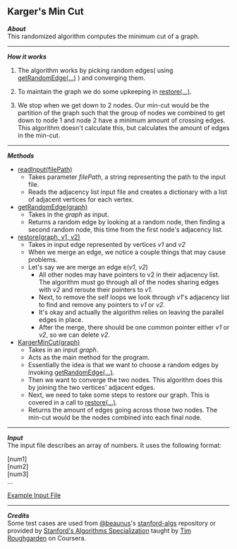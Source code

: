 ## Karger's Min Cut  
_**About**_  
This randomized algorithm computes the minimum cut of a graph.  

---  

_**How it works**_  
1. The algorithm works by picking random edges( using [getRandomEdge(...)]( https://github.com/keshprad/Algorithms/blob/75535c5b925405c541b56a982f76981105489146/KargerMinCut/MinCuts.py#L21 ) ) and converging them.  

1. To maintain the graph we do some upkeeping in [restore(...)]( https://github.com/keshprad/Algorithms/blob/3be082a22ee6bed98555cbd57c8b728c2d7a671c/KargerMinCut/MinCuts.py#L26 ).  

1. We stop when we get down to 2 nodes. Our min-cut would be the partition of the graph such that the group of nodes we combined to get down to node 1 and node 2 have a minimum amount of crossing edges. This algorithm doesn't calculate this, but calculates the amount of edges in the min-cut.

---  

_**Methods**_  
- [readInput(filePath)]( https://github.com/keshprad/Algorithms/blob/75535c5b925405c541b56a982f76981105489146/KargerMinCut/MinCuts.py#L8 )  
    - Takes parameter _filePath_, a string representing the path to the input file.  
    - Reads the adjacency list input file and creates a dictionary with a list of adjacent vertices for each vertex.  
- [getRandomEdge(graph)]( https://github.com/keshprad/Algorithms/blob/75535c5b925405c541b56a982f76981105489146/KargerMinCut/MinCuts.py#L21 )  
    - Takes in the _graph_ as input.  
    - Returns a random edge by looking at a random node, then finding a second random node, this time from the first node's adjacency list.  
- [restore(graph, v1, v2)]( https://github.com/keshprad/Algorithms/blob/75535c5b925405c541b56a982f76981105489146/KargerMinCut/MinCuts.py#L26 )  
    - Takes in input edge represented by vertices _v1_ and _v2_
    - When we merge an edge, we notice a couple things that may cause problems.
    - Let's say we are merge an edge e(_v1_, _v2_)
        - All other nodes may have pointers to v2 in their adjacency list. The algorithm must go through all of the nodes sharing edges with _v2_ and reroute their pointers to _v1_.  
        - Next, to remove the self loops we look through _v1_'s adjacency list to find and remove any pointers to _v1_ or _v2_.  
        - It's okay and actually the algorithm relies on leaving the parallel edges in place.  
        - After the merge, there should be one common pointer either _v1_ or _v2_, so we can delete _v2_.  
- [KargerMinCut(graph)]( https://github.com/keshprad/Algorithms/blob/75535c5b925405c541b56a982f76981105489146/KargerMinCut/MinCuts.py#L41 )  
    - Takes in an input _graph_.  
    - Acts as the main method for the program.  
    - Essentially the idea is that we want to choose a random edges by invoking [getRandomEdge(...)]( https://github.com/keshprad/Algorithms/blob/75535c5b925405c541b56a982f76981105489146/KargerMinCut/MinCuts.py#L21 ). 
    - Then we want to converge the two nodes. This algorithm does this by joining the two vertices' adjacent edges.
    - Next, we need to take some steps to restore our graph. This is covered in a call to [restore(...)]( https://github.com/keshprad/Algorithms/blob/75535c5b925405c541b56a982f76981105489146/KargerMinCut/MinCuts.py#L26 ).
    - Returns the amount of edges going across those two nodes. The min-cut would be the nodes combined into each final node.  

---  

_**Input**_  
The input file describes an array of numbers. It uses the following format:  

\[num1\]  
\[num2\]  
\[num3\]  
...  

[Example Input File]( https://github.com/keshprad/Algorithms/blob/ae25d2ee685dbacb71566dac2db6f1a346456e3b/QuickSort/testCases/test5.txt )  

---    

_**Credits**_  
Some test cases are used from [@beaunus]( https://github.com/beaunus )'s [stanford-algs]( https://github.com/beaunus/stanford-algs ) repository or provided by [Stanford's Algorithms Specialization]( https://www.coursera.org/specializations/algorithms ) taught by [Tim Roughgarden]( https://www.linkedin.com/in/tim-roughgarden-1a594855 ) on Coursera.  
